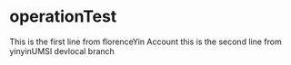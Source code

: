 # operationTest
This is the first line from florenceYin Account
this is the second line from yinyinUMSI devlocal branch
